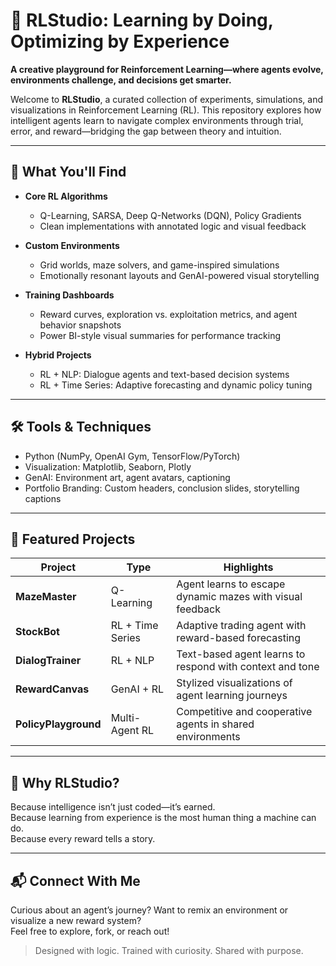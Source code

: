 # 🧠 RLStudio: Learning by Doing, Optimizing by Experience

**A creative playground for Reinforcement Learning—where agents evolve, environments challenge, and decisions get smarter.**

Welcome to **RLStudio**, a curated collection of experiments, simulations, and visualizations in Reinforcement Learning (RL). This repository explores how intelligent agents learn to navigate complex environments through trial, error, and reward—bridging the gap between theory and intuition.

---

## 🚀 What You'll Find

- **Core RL Algorithms**
  - Q-Learning, SARSA, Deep Q-Networks (DQN), Policy Gradients
  - Clean implementations with annotated logic and visual feedback

- **Custom Environments**
  - Grid worlds, maze solvers, and game-inspired simulations
  - Emotionally resonant layouts and GenAI-powered visual storytelling

- **Training Dashboards**
  - Reward curves, exploration vs. exploitation metrics, and agent behavior snapshots
  - Power BI-style visual summaries for performance tracking

- **Hybrid Projects**
  - RL + NLP: Dialogue agents and text-based decision systems
  - RL + Time Series: Adaptive forecasting and dynamic policy tuning

---

## 🛠️ Tools & Techniques

- Python (NumPy, OpenAI Gym, TensorFlow/PyTorch)
- Visualization: Matplotlib, Seaborn, Plotly
- GenAI: Environment art, agent avatars, captioning
- Portfolio Branding: Custom headers, conclusion slides, storytelling captions

---

## 📁 Featured Projects

| Project | Type | Highlights |
|--------|------|------------|
| **MazeMaster** | Q-Learning | Agent learns to escape dynamic mazes with visual feedback |
| **StockBot** | RL + Time Series | Adaptive trading agent with reward-based forecasting |
| **DialogTrainer** | RL + NLP | Text-based agent learns to respond with context and tone |
| **RewardCanvas** | GenAI + RL | Stylized visualizations of agent learning journeys |
| **PolicyPlayground** | Multi-Agent RL | Competitive and cooperative agents in shared environments |

---

## 🎯 Why RLStudio?

Because intelligence isn’t just coded—it’s earned.  
Because learning from experience is the most human thing a machine can do.  
Because every reward tells a story.

---

## 📬 Connect With Me

Curious about an agent’s journey? Want to remix an environment or visualize a new reward system?  
Feel free to explore, fork, or reach out!

> Designed with logic. Trained with curiosity. Shared with purpose.

